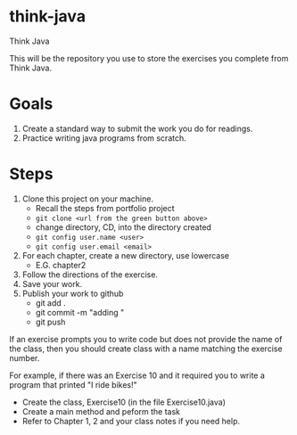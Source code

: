 # think-java

Think Java

This will be the repository you use to store the exercises you complete from Think Java.

# Goals
1. Create a standard way to submit the work you do for readings.
2. Practice writing java programs from scratch.

# Steps
1. Clone this project on your machine.
   * Recall the steps from portfolio project
   * `git clone <url from the green button above>`
   * change directory, CD, into the directory created 
   * `git config user.name <user>`
   * `git config user.email <email>`
2. For each chapter, create a new directory, use lowercase
   * E.G. chapter2
3. Follow the directions of the exercise. 
4. Save your work.
5. Publish your work to github
   * git add .
   * git commit -m "adding <whatever it is you are adding>"
   * git push

If an exercise prompts you to write code but does not provide the name of the class, then you should create class with a name matching the exercise number.

For example, if there was an Exercise 10 and it required you to write a program that printed "I ride bikes!"
   * Create the class, Exercise10 (in the file Exercise10.java)
   * Create a main method and peform the task
   * Refer to Chapter 1, 2 and your class notes if you need help.
